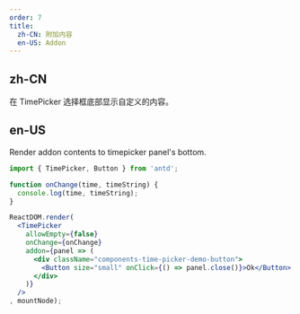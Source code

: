 ```yaml
---
order: 7
title:
  zh-CN: 附加内容
  en-US: Addon
---
```


## zh-CN

在 TimePicker 选择框底部显示自定义的内容。

## en-US

Render addon contents to timepicker panel's bottom.


````jsx
import { TimePicker, Button } from 'antd';

function onChange(time, timeString) {
  console.log(time, timeString);
}

ReactDOM.render(
  <TimePicker
    allowEmpty={false}
    onChange={onChange}
    addon={panel => (
      <div className="components-time-picker-demo-button">
        <Button size="small" onClick={() => panel.close()}>Ok</Button>
      </div>
    )}
  />
, mountNode);
````

<style>
.components-time-picker-demo-button {
  padding: 5px;
  text-align: right;
}
</style>
